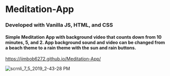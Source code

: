 # Meditation-App
### Developed with Vanilla JS, HTML, and CSS
#### Simple Meditation App with background video that counts down from 10 minutes, 5, and 2.  App background sound and video can be changed from a beach theme to a rain theme with the sun and rain buttons.  


https://jimbob6272.github.io/Meditation-App/


![scrnli_7_5_2019_2-43-28 PM](https://user-images.githubusercontent.com/23220306/60740331-487fe300-9f33-11e9-8272-a236a775bfac.png)

